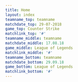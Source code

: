 ```yaml
---
title: Home
layout: index
teamname_top: teamname
matchdate_top: 29-07-2018
game_top: Counter Strike
matchlink_top: '#'
teamname_middle: teamname
matchdate_middle: 17.08.18
game_middle: League of Legends
matchlink_middle: '#'
teamname_bottom: teamname
matchdate_bottom: 29.09.18
game_bottom: League of Legends
matchlink_bottom: '#'
---
```


